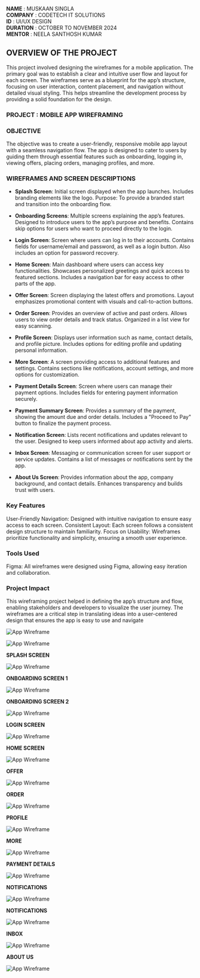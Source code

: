 **NAME** : MUSKAAN SINGLA  
**COMPANY** : CODETECH IT SOLUTIONS  
**ID** : UI/UX DESIGN  
**DURATION** : OCTOBER TO NOVEMBER 2024  
**MENTOR** : NEELA SANTHOSH KUMAR  



## OVERVIEW OF THE PROJECT
This project involved designing the wireframes for a mobile application. The primary goal was to establish a clear and intuitive user flow and layout for each screen. The wireframes serve as a blueprint for the app’s structure, focusing on user interaction, content placement, and navigation without detailed visual styling. This helps streamline the development process by providing a solid foundation for the design.


### PROJECT : MOBILE APP WIREFRAMING


### OBJECTIVE
The objective was to create a user-friendly, responsive mobile app layout with a seamless navigation flow. The app is designed to cater to users by guiding them through essential features such as onboarding, logging in, viewing offers, placing orders, managing profiles, and more.


### WIREFRAMES AND SCREEN DESCRIPTIONS
- **Splash Screen**:
Initial screen displayed when the app launches.
Includes branding elements like the logo.
Purpose: To provide a branded start and transition into the onboarding flow.

- **Onboarding Screens**:
Multiple screens explaining the app’s features.
Designed to introduce users to the app’s purpose and benefits.
Contains skip options for users who want to proceed directly to the login.

- **Login Screen**:
Screen where users can log in to their accounts.
Contains fields for username/email and password, as well as a login button.
Also includes an option for password recovery.

- **Home Screen**:
Main dashboard where users can access key functionalities.
Showcases personalized greetings and quick access to featured sections.
Includes a navigation bar for easy access to other parts of the app.

- **Offer Screen**:
Screen displaying the latest offers and promotions.
Layout emphasizes promotional content with visuals and call-to-action buttons.

- **Order Screen**:
Provides an overview of active and past orders.
Allows users to view order details and track status.
Organized in a list view for easy scanning.

- **Profile Screen**:
Displays user information such as name, contact details, and profile picture.
Includes options for editing profile and updating personal information.

- **More Screen**:
A screen providing access to additional features and settings.
Contains sections like notifications, account settings, and more options for customization.

- **Payment Details Screen**:
Screen where users can manage their payment options.
Includes fields for entering payment information securely.

- **Payment Summary Screen**:
Provides a summary of the payment, showing the amount due and order details.
Includes a "Proceed to Pay" button to finalize the payment process.

- **Notification Screen**:
Lists recent notifications and updates relevant to the user.
Designed to keep users informed about app activity and alerts.

- **Inbox Screen**:
Messaging or communication screen for user support or service updates.
Contains a list of messages or notifications sent by the app.

- **About Us Screen**:
Provides information about the app, company background, and contact details.
Enhances transparency and builds trust with users.


### Key Features
User-Friendly Navigation: Designed with intuitive navigation to ensure easy access to each screen.
Consistent Layout: Each screen follows a consistent design structure to maintain familiarity.
Focus on Usability: Wireframes prioritize functionality and simplicity, ensuring a smooth user experience.


### Tools Used
Figma: All wireframes were designed using Figma, allowing easy iteration and collaboration.


### Project Impact
This wireframing project helped in defining the app’s structure and flow, enabling stakeholders and developers to visualize the user journey. The wireframes are a critical step in translating ideas into a user-centered design that ensures the app is easy to use and navigate


![App Wireframe](https://github.com/Muskaan-Singla/CODETECH-TASK---1/blob/main/Task%201%20CODETECH.png?raw=true)




![App Wireframe](https://github.com/Muskaan-Singla/CODETECH-TASK---1/blob/main/TASK%201%20PROTYPING.png?raw=true)




**SPLASH SCREEN**

![App Wireframe](https://github.com/Muskaan-Singla/CODETECH-TASK---1/blob/main/SPLASH%20SCREEN.png?raw=true)


**ONBOARDING SCREEN 1**

![App Wireframe](https://github.com/Muskaan-Singla/CODETECH-TASK---1/blob/main/ONBOARDING%20SCREEN%201.png?raw=true)


**ONBOARDING SCREEN 2**

![App Wireframe](https://github.com/Muskaan-Singla/CODETECH-TASK---1/blob/main/ONBOARDING%20SCREEN%202.png?raw=true)


**LOGIN SCREEN**

![App Wireframe](https://github.com/Muskaan-Singla/CODETECH-TASK---1/blob/main/LOGIN%20SCREEN.png?raw=true)


**HOME SCREEN**

![App Wireframe](https://github.com/Muskaan-Singla/CODETECH-TASK---1/blob/main/HOME%20SCREEN.png?raw=true)


**OFFER**

![App Wireframe](https://github.com/Muskaan-Singla/CODETECH-TASK---1/blob/main/OFFER%20SCREEN.png?raw=true)


**ORDER**

![App Wireframe](https://github.com/Muskaan-Singla/CODETECH-TASK---1/blob/main/ORDER%20SCREEN.png?raw=true)


**PROFILE**

![App Wireframe](https://github.com/Muskaan-Singla/CODETECH-TASK---1/blob/main/PROFILE%20SCREEN.png?raw=true)


**MORE**

![App Wireframe](https://github.com/Muskaan-Singla/CODETECH-TASK---1/blob/main/MORE%20SCREEN.png?raw=true)


**PAYMENT DETAILS**

![App Wireframe](https://github.com/Muskaan-Singla/CODETECH-TASK---1/blob/main/PAYMENT%20DETAILS.png?raw=true)


**NOTIFICATIONS**

![App Wireframe](https://github.com/Muskaan-Singla/CODETECH-TASK---1/blob/main/NOTIFICATIONS%20SCREEN.png?raw=true)


**NOTIFICATIONS**

![App Wireframe](https://github.com/Muskaan-Singla/CODETECH-TASK---1/blob/main/NOTIFICATIONS%20SCREEN.png?raw=true)


**INBOX**

![App Wireframe](https://github.com/Muskaan-Singla/CODETECH-TASK---1/blob/main/INBOX%20SCREEN.png?raw=true)


**ABOUT US**

![App Wireframe](https://github.com/Muskaan-Singla/CODETECH-TASK---1/blob/main/ABOUT%20US%20SCREEN.png?raw=true)



